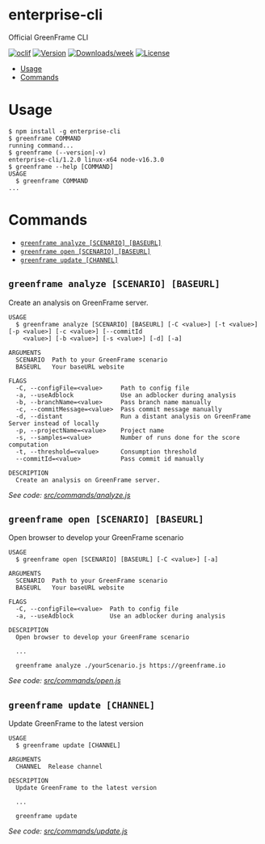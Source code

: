 enterprise-cli
==============

Official GreenFrame CLI

[![oclif](https://img.shields.io/badge/cli-oclif-brightgreen.svg)](https://oclif.io)
[![Version](https://img.shields.io/npm/v/enterprise-cli.svg)](https://npmjs.org/package/enterprise-cli)
[![Downloads/week](https://img.shields.io/npm/dw/enterprise-cli.svg)](https://npmjs.org/package/enterprise-cli)
[![License](https://img.shields.io/npm/l/enterprise-cli.svg)](https://github.com/Clebiez/enterprise-cli/blob/master/package.json)

<!-- toc -->
* [Usage](#usage)
* [Commands](#commands)
<!-- tocstop -->
# Usage
<!-- usage -->
```sh-session
$ npm install -g enterprise-cli
$ greenframe COMMAND
running command...
$ greenframe (--version|-v)
enterprise-cli/1.2.0 linux-x64 node-v16.3.0
$ greenframe --help [COMMAND]
USAGE
  $ greenframe COMMAND
...
```
<!-- usagestop -->
# Commands
<!-- commands -->
* [`greenframe analyze [SCENARIO] [BASEURL]`](#greenframe-analyze-scenario-baseurl)
* [`greenframe open [SCENARIO] [BASEURL]`](#greenframe-open-scenario-baseurl)
* [`greenframe update [CHANNEL]`](#greenframe-update-channel)

## `greenframe analyze [SCENARIO] [BASEURL]`

Create an analysis on GreenFrame server.

```
USAGE
  $ greenframe analyze [SCENARIO] [BASEURL] [-C <value>] [-t <value>] [-p <value>] [-c <value>] [--commitId
    <value>] [-b <value>] [-s <value>] [-d] [-a]

ARGUMENTS
  SCENARIO  Path to your GreenFrame scenario
  BASEURL   Your baseURL website

FLAGS
  -C, --configFile=<value>     Path to config file
  -a, --useAdblock             Use an adblocker during analysis
  -b, --branchName=<value>     Pass branch name manually
  -c, --commitMessage=<value>  Pass commit message manually
  -d, --distant                Run a distant analysis on GreenFrame Server instead of locally
  -p, --projectName=<value>    Project name
  -s, --samples=<value>        Number of runs done for the score computation
  -t, --threshold=<value>      Consumption threshold
  --commitId=<value>           Pass commit id manually

DESCRIPTION
  Create an analysis on GreenFrame server.
```

_See code: [src/commands/analyze.js](https://github.com/marmelab/greenframe/blob/v1.2.0/src/commands/analyze.js)_

## `greenframe open [SCENARIO] [BASEURL]`

Open browser to develop your GreenFrame scenario

```
USAGE
  $ greenframe open [SCENARIO] [BASEURL] [-C <value>] [-a]

ARGUMENTS
  SCENARIO  Path to your GreenFrame scenario
  BASEURL   Your baseURL website

FLAGS
  -C, --configFile=<value>  Path to config file
  -a, --useAdblock          Use an adblocker during analysis

DESCRIPTION
  Open browser to develop your GreenFrame scenario

  ...

  greenframe analyze ./yourScenario.js https://greenframe.io
```

_See code: [src/commands/open.js](https://github.com/marmelab/greenframe/blob/v1.2.0/src/commands/open.js)_

## `greenframe update [CHANNEL]`

Update GreenFrame to the latest version

```
USAGE
  $ greenframe update [CHANNEL]

ARGUMENTS
  CHANNEL  Release channel

DESCRIPTION
  Update GreenFrame to the latest version

  ...

  greenframe update
```

_See code: [src/commands/update.js](https://github.com/marmelab/greenframe/blob/v1.2.0/src/commands/update.js)_
<!-- commandsstop -->
